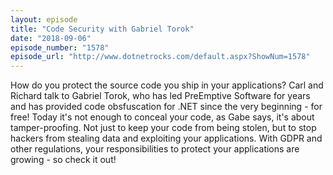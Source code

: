 ```yaml
---
layout: episode
title: "Code Security with Gabriel Torok"
date: "2018-09-06"
episode_number: "1578"
episode_url: "http://www.dotnetrocks.com/default.aspx?ShowNum=1578"
---
```


How do you protect the source code you ship in your applications? Carl and Richard talk to Gabriel Torok, who has led PreEmptive Software for years and has provided code obsfuscation for .NET since the very beginning - for free! Today it's not enough to conceal your code, as Gabe says, it's about tamper-proofing. Not just to keep your code from being stolen, but to stop hackers from stealing data and exploiting your applications. With GDPR and other regulations, your responsibilities to protect your applications are growing - so check it out!
